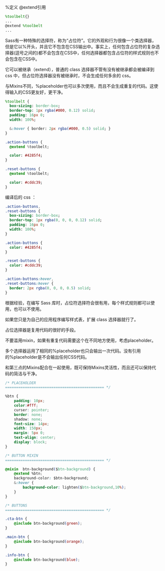 %定义
@extend引用

```scss
%toolbelt{}
...
@extend %toolbelt
...
```
Sass有一种特殊的选择符，称为“占位符”。它的外观和行为很像一个类选择器，但是它以%开头，并且它不包含在CSS输出中。事实上，任何包含占位符的复杂选择器(逗号之间的)都不会包含在CSS中，任何选择器都包含占位符的样式规则也不会包含在CSS中。

它可以被继承（extend），普通的 class 选择器不管有没有被继承都会被编译到 css 中，但占位符选择器没有被继承时，不会生成任何多余的 css。

与Mixins不同，%placeholder也可以多次使用，而且不会生成重复的代码。这使得输入的CSS更友好，更干净。

```sass
%toolbelt {
  box-sizing: border-box;
  border-top: 1px rgba(#000, 0.12) solid;
  padding: 16px 0;
  width: 100%;

  &:hover { border: 2px rgba(#000, 0.5) solid; }
}

.action-buttons {
  @extend %toolbelt;

  color: #4285f4;
}

.reset-buttons {
  @extend %toolbelt;

  color: #cddc39;
}
```

编译后的 css ：

```sass
.action-buttons,
.reset-buttons {
  box-sizing: border-box;
  border-top: 1px rgba(0, 0, 0, 0.12) solid;
  padding: 16px 0;
  width: 100%;
}

.action-buttons {
  color: #4285f4;
}

.reset-buttons {
  color: #cddc39;
}

.action-buttons:hover,
.reset-buttons:hover {
  border: 2px rgba(0, 0, 0, 0.5) solid;
}
```

根据经验，在编写 Sass 库时，占位符选择符会很有用，每个样式规则都可以使用，也可以不使用。

如果您只是为自己的应用程序编写样式表，扩展 class 选择器就行了。

占位选择器是复用代码的很好的手段。

不要滥用mixin，如果有重复代码需要这个在不同地方使用，考虑placeholder。

多个选择器运用了相同的%placeholder也只会输出一次代码。没有引用的%placeholder是不会输出任何CSS代码。

和第三点的Mixins配合在一起使用，既可保持Mixins灵活性，而且还可以保持代码的简洁与干净。
```css
/* PLACEHOLDER 
============================================= */

%btn {
    padding: 10px;
    color:#fff;
    curser: pointer;
    border: none;
    shadow: none;
    font-size: 14px;
    width: 150px;
    margin: 5px 0;
    text-align: center;
    display: block;
}

/* BUTTON MIXIN 
============================================= */

@mixin  btn-background($btn-background) {
    @extend %btn;
    background-color: $btn-background;
    &:hover {
        background-color: lighten($btn-background,10%);
    }
}

/* BUTTONS
============================================= */

.cta-btn {
    @include btn-background(green);
}

.main-btn {
    @include btn-background(orange);
}

.info-btn {
    @include btn-background(blue);
}
```